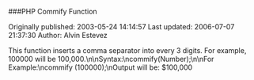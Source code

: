 ###PHP Commify Function

Originally published: 2003-05-24 14:14:57
Last updated: 2006-07-07 21:37:30
Author: Alvin Estevez

This function inserts a comma separator into every 3 digits. For example, 100000 will be 100,000.\n\nSyntax:\ncommify(Number);\n\nFor Example:\ncommify (100000);\nOutput will be: $100,000